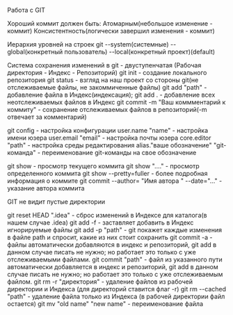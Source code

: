 Работа с GIT
 
 Хороший коммит должен быть:
	Атомарным(небольшое изменение - коммит)
	Консистентность(логически завершил изменения - коммит)
 
Иерархия уровней на строек git
	--system(системные)
	--global(конкретный пользователь)
	--local(конкретный проект)(default)

Система сохранения изменений в git - двуступенчатая (Рабочая директория - Индекс - Репозиторий)
	git init - создание локального репозитория
	git status - взгляд на наш проект со стороны git(не отслеживаемые файлы, не закоммиченные файлы)
	git add "path" - добавление файла в Индекс(индексация); git add . - добавление всех неотслеживаемых файлов в Индекс 
	git commit -m "Ваш коммментарий к коммиту" - сохранение отслеживаемых файлов в репозиторий(-m отвечает за комментарий)
	
git config - настройка конфигурации
	user.name "name" - настройка имени юзера
	user.email "email" - настройка почты юзера
	core.editor "path" - настройка среды редактирования
	alias."ваше обозначение" "git-команда" - переименование git-команды на свое обозначение
	
git show - просмотр текущего коммита
git show "...." - просмотр определенного коммита
git show --pretty=fuller - более подробная информация о коммите
git commit --author= "Имя автора <email>" --date="..." - указание автора коммита

GIT не видит пустые директории

git reset HEAD ".idea" - сброс изменений в Индексе для каталога(в нашем случае .idea)
git add -f - заставляет добавить в Индекс игнорируемые файлы
git add -p "path" - git покажет каждые изменения в файле path и спросит, какие из них стоит сохранить
git commit -a - файлы автоматически добавляются в индекс и репозиторий, git add в данном случае писать не нужно;
	но работает это только с уже отслеживаемыми файлами.
git commit "path" - файл из указанного пути автоматически добавляется в индекс и репозиторий, git add в данном случае писать не нужно;
	но работает это только с уже отслеживаемым файлом.
git rm -r "директория" - удаление файлов из рабочей директории и Индекса  (для директорий ставится флаг -r)
git rm --cached "path" - удаление файла только из Индекса (в рабочей директории файл остается)
git mv "old name" "new name" - переименование файла